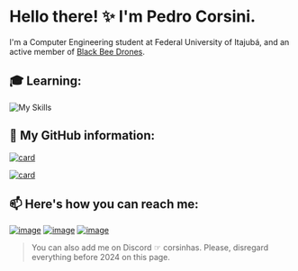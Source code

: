 # Hello there! ✨ I'm Pedro Corsini.

I'm a Computer Engineering student at Federal University of Itajubá, and an active member of [Black Bee Drones](https://www.instagram.com/blackbeedrones).

## 🎓 Learning: 

![My Skills](https://skillicons.dev/icons?i=vscode,c,haskell)

## 📜 My GitHub information:

[![card](https://github-readme-stats.vercel.app/api?username=pedrocorsini&theme=dark&show_icons=true)](https://github.com/pedrocorsini)

[![card](https://github-readme-stats.vercel.app/api/pin/?username=pedrocorsini&repo=corsinhabot&theme=dark)](https://github.com/pedrocorsini/CorsinhaBot)

## 📫 Here's how you can reach me: 
[![image](https://img.shields.io/badge/Instagram-E4405F?style=for-the-badge&logo=instagram&logoColor=white)](https://www.instagram.com/corsiniz__)
[![image](https://img.shields.io/badge/YouTube-FF0000?style=for-the-badge&logo=youtube&logoColor=white)](https://www.youtube.com/@pedrocorsini)
[![image](https://img.shields.io/badge/Twitter-1DA1F2?style=for-the-badge&logo=twitter&logoColor=white)](https://www.twiiter.com/corsini_pedro)

> You can also add me on Discord ☞ corsinhas.
> Please, disregard everything before 2024 on this page.
<!--
**pedrocorsini/pedrocorsini** is a ✨ _special_ ✨ repository because its `README.md` (this file) appears on your GitHub profile.

Here are some ideas to get you started:

- 🔭 I’m currently working on ...
- 🌱 I’m currently learning ...
- 👯 I’m looking to collaborate on ...
- 🤔 I’m looking for help with ...
- 💬 Ask me about ...
- 📫 How to reach me: ...
- 😄 Pronouns: ...
- ⚡ Fun fact: ...
-->
